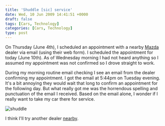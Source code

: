 ```yaml
---
title: 'Shuddle [sic] service'
date: Wed, 10 Jun 2009 14:41:51 +0000
draft: false
tags: [Cars, Technology]
categories: [Cars, Technology]
type: post
---
```


On Thursday (June 4th), I scheduled an appointment with a nearby [Mazda](http://capitalofcary.com/mazda/index.html) dealer via email (using their web form). I scheduled the appointment for today (June 10th). As of Wednesday morning I had not heard anything so I assumed my appointment was not confirmed so I drove straight to work.

During my morning routine email checking I see an email from the dealer confirming my appointment. I got the email at 5:44pm on Tuesday evening. It's a bit annoying they would wait that long to confirm an appointment for the following day. But what really got me was the horrendous spelling and punctuation of the email I received. Based on the email alone, I wonder if I really want to take my car there for service.

![shuddle](/img/2009/06/shuddle.png "shuddle")

I think I'll try another dealer [nearby](http://www.mazdaofraleigh.com/).